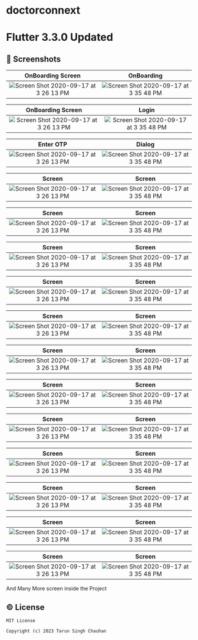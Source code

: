 # doctorconnext
# Flutter 3.3.0 Updated



## 📱 Screenshots

|  OnBoarding Screen                                              |                                                   OnBoarding                                    |
|:----------------------------------------------------------------------------------------------------------------------:|:--------------------------------------------------------------------------------------------------------------:|
| <img width alt="Screen Shot 2020-09-17 at 3 26 13 PM" src="https://github.com/tarunchauhan97/doctorconnext/assets/30916033/b5c49d4a-aba5-4a8d-a1fe-5396049da9f3">|<img alt="Screen Shot 2020-09-17 at 3 35 48 PM" src="https://github.com/tarunchauhan97/doctorconnext/assets/30916033/0e52625a-5aad-4162-8ba1-9184ed53a3c5">|



| OnBoarding Screen                                              |                                                   Login                                      |
|:----------------------------------------------------------------------------------------------------------------------:|:--------------------------------------------------------------------------------------------------------------:|
| <img width alt="Screen Shot 2020-09-17 at 3 26 13 PM" src="https://github.com/tarunchauhan97/doctorconnext/assets/30916033/4e6f8e29-bf5a-40ba-b8fa-57f48c865af9">|<img alt="Screen Shot 2020-09-17 at 3 35 48 PM" src="https://github.com/tarunchauhan97/doctorconnext/assets/30916033/00b9a61b-d32a-4293-a3a4-bfc7ed6e1c6c">|



|  Enter OTP                                        |                                                   Dialog                                 |
|:----------------------------------------------------------------------------------------------------------------------:|:--------------------------------------------------------------------------------------------------------------:|
| <img width alt="Screen Shot 2020-09-17 at 3 26 13 PM" src="https://github.com/tarunchauhan97/doctorconnext/assets/30916033/703c1d8d-cf68-4c1f-81c2-cf882dd65e95">|<img alt="Screen Shot 2020-09-17 at 3 35 48 PM" src="https://github.com/tarunchauhan97/doctorconnext/assets/30916033/c25d621b-3a89-4c84-82b2-0acbe2825dc1">|



|  Screen                                         |                                                   Screen                                  |
|:----------------------------------------------------------------------------------------------------------------------:|:--------------------------------------------------------------------------------------------------------------:|
| <img width alt="Screen Shot 2020-09-17 at 3 26 13 PM" src="https://github.com/tarunchauhan97/doctorconnext/assets/30916033/d00f1e22-b605-4e66-b339-dbafaef61214">|<img alt="Screen Shot 2020-09-17 at 3 35 48 PM" src="https://github.com/tarunchauhan97/doctorconnext/assets/30916033/3fa344c1-5d83-4f6e-9c35-3b4f1b070be9">|



|   Screen                                            |                                                  Screen                          |
|:----------------------------------------------------------------------------------------------------------------------:|:--------------------------------------------------------------------------------------------------------------:|
| <img width alt="Screen Shot 2020-09-17 at 3 26 13 PM" src="https://github.com/tarunchauhan97/doctorconnext/assets/30916033/ab168546-7426-4ff0-aed9-9330e58c6749">|<img alt="Screen Shot 2020-09-17 at 3 35 48 PM" src="https://github.com/tarunchauhan97/doctorconnext/assets/30916033/15d8bec4-f883-4fe3-b599-792720f892f1">|



|  Screen                                         |                                                   Screen                                      |
|:----------------------------------------------------------------------------------------------------------------------:|:--------------------------------------------------------------------------------------------------------------:|
| <img width alt="Screen Shot 2020-09-17 at 3 26 13 PM" src="https://github.com/tarunchauhan97/doctorconnext/assets/30916033/40fcb6f6-78e2-44aa-bb12-0cffdde3809a">|<img alt="Screen Shot 2020-09-17 at 3 35 48 PM" src="https://github.com/tarunchauhan97/doctorconnext/assets/30916033/6733c706-0919-48db-9393-c310e1088861">|



|  Screen                                         |                                                   Screen                                      |
|:----------------------------------------------------------------------------------------------------------------------:|:--------------------------------------------------------------------------------------------------------------:|
| <img width alt="Screen Shot 2020-09-17 at 3 26 13 PM" src="https://github.com/tarunchauhan97/doctorconnext/assets/30916033/6f350f0b-21c7-4724-80ff-9424520356f7">|<img alt="Screen Shot 2020-09-17 at 3 35 48 PM" src="https://github.com/tarunchauhan97/doctorconnext/assets/30916033/89d45c65-f5c0-462e-bb72-c50cd65dd667">|



|  Screen                                         |                                                   Screen                                      |
|:----------------------------------------------------------------------------------------------------------------------:|:--------------------------------------------------------------------------------------------------------------:|
| <img width alt="Screen Shot 2020-09-17 at 3 26 13 PM" src="https://github.com/tarunchauhan97/doctorconnext/assets/30916033/f3fb3399-efe1-460b-9915-256177715a6e">|<img alt="Screen Shot 2020-09-17 at 3 35 48 PM" src="https://github.com/tarunchauhan97/doctorconnext/assets/30916033/2743f0f0-ff51-4a29-be15-cf25a85f7d59">|




|  Screen                                         |                                                   Screen                                      |
|:----------------------------------------------------------------------------------------------------------------------:|:--------------------------------------------------------------------------------------------------------------:|
| <img width alt="Screen Shot 2020-09-17 at 3 26 13 PM" src="https://github.com/tarunchauhan97/doctorconnext/assets/30916033/ef2ed164-2786-4165-97e1-a2d3fe2af0cd">|<img alt="Screen Shot 2020-09-17 at 3 35 48 PM" src="https://github.com/tarunchauhan97/doctorconnext/assets/30916033/6cc8ca0f-b8da-477d-8838-85339c708e08">|



|  Screen                                         |                                                   Screen                                      |
|:----------------------------------------------------------------------------------------------------------------------:|:--------------------------------------------------------------------------------------------------------------:|
| <img width alt="Screen Shot 2020-09-17 at 3 26 13 PM" src="https://github.com/tarunchauhan97/doctorconnext/assets/30916033/d99f5dfb-a1d4-4999-807c-42aeec4a52c7">|<img alt="Screen Shot 2020-09-17 at 3 35 48 PM" src="https://github.com/tarunchauhan97/doctorconnext/assets/30916033/5b205556-ba34-4bb4-acdd-9ebefd5085b5">|



|  Screen                                         |                                                   Screen                                      |
|:----------------------------------------------------------------------------------------------------------------------:|:--------------------------------------------------------------------------------------------------------------:|
| <img width alt="Screen Shot 2020-09-17 at 3 26 13 PM" src="https://github.com/tarunchauhan97/doctorconnext/assets/30916033/07844674-d000-4f01-a1e4-944037a50f27">|<img alt="Screen Shot 2020-09-17 at 3 35 48 PM" src="https://github.com/tarunchauhan97/doctorconnext/assets/30916033/ab160280-40ab-42f1-972a-8dae62d30ade">|



|  Screen                                         |                                                   Screen                                      |
|:----------------------------------------------------------------------------------------------------------------------:|:--------------------------------------------------------------------------------------------------------------:|
| <img width alt="Screen Shot 2020-09-17 at 3 26 13 PM" src="https://github.com/tarunchauhan97/doctorconnext/assets/30916033/c3635177-d398-46f4-b3dc-7c19f912e648">|<img alt="Screen Shot 2020-09-17 at 3 35 48 PM" src="https://github.com/tarunchauhan97/doctorconnext/assets/30916033/30c8baed-707f-4d47-a240-e9bcd5dfa7c4">|



|  Screen                                         |                                                   Screen                                      |
|:----------------------------------------------------------------------------------------------------------------------:|:--------------------------------------------------------------------------------------------------------------:|
| <img width alt="Screen Shot 2020-09-17 at 3 26 13 PM" src="https://github.com/tarunchauhan97/doctorconnext/assets/30916033/766ae64e-e947-4c7c-8d99-8bffb0222489">|<img alt="Screen Shot 2020-09-17 at 3 35 48 PM" src="https://github.com/tarunchauhan97/doctorconnext/assets/30916033/b0a2380d-b89a-4e2e-8a10-0c248c77b4f0">|



|  Screen                                         |                                                   Screen                                      |
|:----------------------------------------------------------------------------------------------------------------------:|:--------------------------------------------------------------------------------------------------------------:|
| <img width alt="Screen Shot 2020-09-17 at 3 26 13 PM" src="https://github.com/tarunchauhan97/doctorconnext/assets/30916033/12a55cb6-5d0d-4900-a154-756ad777f62d">|<img alt="Screen Shot 2020-09-17 at 3 35 48 PM" src="https://github.com/tarunchauhan97/doctorconnext/assets/30916033/a9b7872f-35ce-419a-b370-5932b63b6a23">|

|  Screen                                         |                                                   Screen                                      |
|:----------------------------------------------------------------------------------------------------------------------:|:--------------------------------------------------------------------------------------------------------------:|
| <img width alt="Screen Shot 2020-09-17 at 3 26 13 PM" src="https://github.com/tarunchauhan97/doctorconnext/assets/30916033/1c461bf4-8f22-4b8e-85b8-dc875b74537d">|<img alt="Screen Shot 2020-09-17 at 3 35 48 PM" src="https://github.com/tarunchauhan97/doctorconnext/assets/30916033/51b9f74d-db8c-444e-8e30-04655abe71a8">|



And Many More screen inside the Project

## © License 

```
MIT License

Copyright (c) 2023 Tarun Singh Chauhan
